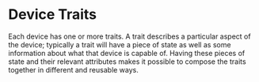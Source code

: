# Device Traits

Each device has one or more traits. A trait describes a particular aspect of the device; typically a trait will have a piece of state as well as some information about what that device is capable of. Having these pieces of state and their relevant attributes makes it possible to compose the traits together in different and reusable ways.


